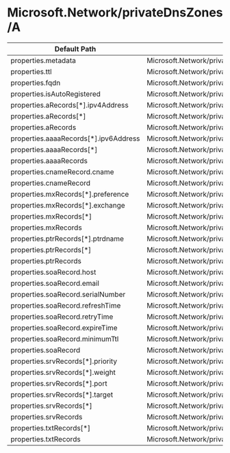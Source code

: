# Microsoft.Network/privateDnsZones/A

| Default Path | Alias |
|---|---|
| properties.metadata | Microsoft.Network/privateDnsZones/A/metadata |
| properties.ttl | Microsoft.Network/privateDnsZones/A/ttl |
| properties.fqdn | Microsoft.Network/privateDnsZones/A/fqdn |
| properties.isAutoRegistered | Microsoft.Network/privateDnsZones/A/isAutoRegistered |
| properties.aRecords[*].ipv4Address | Microsoft.Network/privateDnsZones/A/aRecords[*].ipv4Address |
| properties.aRecords[*] | Microsoft.Network/privateDnsZones/A/aRecords[*] |
| properties.aRecords | Microsoft.Network/privateDnsZones/A/aRecords |
| properties.aaaaRecords[*].ipv6Address | Microsoft.Network/privateDnsZones/A/aaaaRecords[*].ipv6Address |
| properties.aaaaRecords[*] | Microsoft.Network/privateDnsZones/A/aaaaRecords[*] |
| properties.aaaaRecords | Microsoft.Network/privateDnsZones/A/aaaaRecords |
| properties.cnameRecord.cname | Microsoft.Network/privateDnsZones/A/cnameRecord.cname |
| properties.cnameRecord | Microsoft.Network/privateDnsZones/A/cnameRecord |
| properties.mxRecords[*].preference | Microsoft.Network/privateDnsZones/A/mxRecords[*].preference |
| properties.mxRecords[*].exchange | Microsoft.Network/privateDnsZones/A/mxRecords[*].exchange |
| properties.mxRecords[*] | Microsoft.Network/privateDnsZones/A/mxRecords[*] |
| properties.mxRecords | Microsoft.Network/privateDnsZones/A/mxRecords |
| properties.ptrRecords[*].ptrdname | Microsoft.Network/privateDnsZones/A/ptrRecords[*].ptrdname |
| properties.ptrRecords[*] | Microsoft.Network/privateDnsZones/A/ptrRecords[*] |
| properties.ptrRecords | Microsoft.Network/privateDnsZones/A/ptrRecords |
| properties.soaRecord.host | Microsoft.Network/privateDnsZones/A/soaRecord.host |
| properties.soaRecord.email | Microsoft.Network/privateDnsZones/A/soaRecord.email |
| properties.soaRecord.serialNumber | Microsoft.Network/privateDnsZones/A/soaRecord.serialNumber |
| properties.soaRecord.refreshTime | Microsoft.Network/privateDnsZones/A/soaRecord.refreshTime |
| properties.soaRecord.retryTime | Microsoft.Network/privateDnsZones/A/soaRecord.retryTime |
| properties.soaRecord.expireTime | Microsoft.Network/privateDnsZones/A/soaRecord.expireTime |
| properties.soaRecord.minimumTtl | Microsoft.Network/privateDnsZones/A/soaRecord.minimumTtl |
| properties.soaRecord | Microsoft.Network/privateDnsZones/A/soaRecord |
| properties.srvRecords[*].priority | Microsoft.Network/privateDnsZones/A/srvRecords[*].priority |
| properties.srvRecords[*].weight | Microsoft.Network/privateDnsZones/A/srvRecords[*].weight |
| properties.srvRecords[*].port | Microsoft.Network/privateDnsZones/A/srvRecords[*].port |
| properties.srvRecords[*].target | Microsoft.Network/privateDnsZones/A/srvRecords[*].target |
| properties.srvRecords[*] | Microsoft.Network/privateDnsZones/A/srvRecords[*] |
| properties.srvRecords | Microsoft.Network/privateDnsZones/A/srvRecords |
| properties.txtRecords[*] | Microsoft.Network/privateDnsZones/A/txtRecords[*] |
| properties.txtRecords | Microsoft.Network/privateDnsZones/A/txtRecords |

